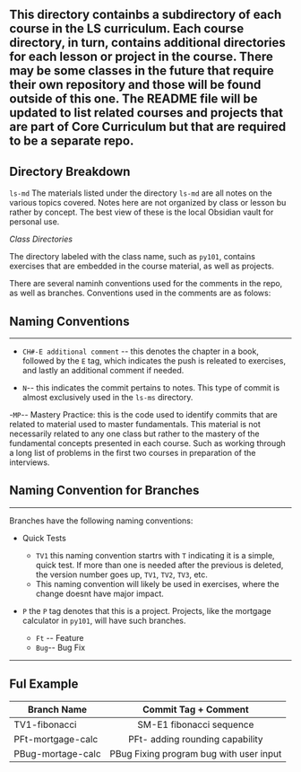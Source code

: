 This directory containbs a subdirectory of each course in the LS curriculum. Each course directory, in turn, contains additional directories for each lesson or project in the course. There may be some classes in the future that require their own repository and those will be found outside of this one. The README file will be updated to list related courses and projects that are part of Core Curriculum but that are required to be a separate repo.
---
## Directory Breakdown

`ls-md`
The materials listed under the directory `ls-md` are all notes on the various topics covered. Notes here are not organized by class or lesson bu rather by concept. The best view of these is the local Obsidian vault for personal use.

*Class Directories*

The directory labeled with the class name, such as `py101`, contains exercises that are embedded in the course material, as well as projects.

There are several naminh conventions used for the comments in the repo, as well as branches. Conventions used in the comments are as folows:

## Naming Conventions
---
- `CH#-E additional comment` -- this denotes the chapter in a book, followed by the `E` tag, which indicates the push is releated to exercises, and lastly an additional comment if needed.

- `N`-- this indicates the commit pertains to notes. This type of commit is almost exclusively used in the `ls-ms` directory.

-`MP`-- Mastery Practice: this is the code used to identify commits that are related to material used to master fundamentals. This material is not necessarily related to any one class but rather to the mastery of the fundamental concepts presented in each course. Such as working through a long list of problems in the first two courses in preparation of the interviews. 

## Naming Convention for Branches
---

Branches have the following naming conventions:
- Quick Tests
    - `TV1` this naming convention startrs with `T` indicating it is a simple, quick test. If more than one is needed after the previous is deleted, the version number goes up, `TV1`, `TV2`, `TV3`, etc.
    - This naming convention will likely be used in exercises, where the change doesnt have major impact.

- `P` the `P` tag denotes that this is a project. Projects, like the mortgage calculator in `py101`, will have such branches.
    - `Ft` -- Feature
    - `Bug`-- Bug Fix

---

## Ful Example


|     Branch Name    |      Commit Tag + Comment                    |
| -------------------|:--------------------------------------------:|
| TV1-fibonacci      |    SM-E1 fibonacci sequence                  |
| PFt-mortgage-calc  |    PFt- adding rounding capability           |
| PBug-mortage-calc  |    PBug Fixing program bug with user input   |
